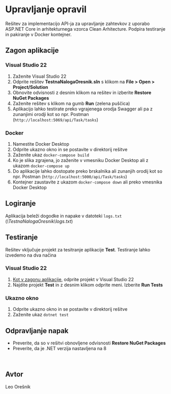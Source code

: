 # Upravljanje opravil
Rešitev za implementacijo API-ja za upravljanje zahtevkov z uporabo ASP.NET Core in arhitekturnega vzorca Clean Arhitecture. Podpira testiranje in pakiranje v Docker kontejner.

## Zagon aplikacije
### Visual Studio 22
<a name="vs22anchor"></a>
1. Zaženite Visual Studio 22
2. Odprite rešitev **TestnaNalogaOresnik.sln** s klikom na **File > Open > Project/Solution**
3. Obnovite odvisnosti z desnim klikom na rešitev in izberite **Restore NuGet Packages**
4. Zaženite rešitev s klikom na gumb **Run** (zelena puščica)
5. Aplikacijo lahko testirate preko vgrajenega orodja Swagger ali pa z zunanjimi orodji kot so npr. Postman (`http://localhost:5069/api/Task/tasks`)

### Docker
1. Namestite Docker Desktop
2. Odprite ukazno okno in se postavite v direktorij rešitve
3. Zaženite ukaz `docker-compose build`
4. Ko je slika zgrajena, jo zaženite v vmesniku Docker Desktop ali z ukazom `docker-compose up`
5. Do aplikacije lahko dostopate preko brskalnika ali zunanjih orodij kot so npr. Postman (`http://localhost:5000/api/Task/tasks`)
6. Kontejner zaustavite z ukazom `docker-compose down` ali preko vmesnika Docker Desktop

## Logiranje
Aplikacija beleži dogodke in napake v datoteki `logs.txt` (*\TestnaNalogaOresnik\logs.txt*)

## Testiranje
Rešitev vključuje projekt za tesitranje aplikacije **Test**. Testiranje lahko izvedemo na dva načina
### Visual Studio 22
1. [Kot v zagonu aplikacije](#vs22anchor), odprite projekt v Visual Studio 22
2. Najdite projekt **Test** in z desnim klikom odprite meni. Izberite **Run Tests**

### Ukazno okno
1. Odprite ukazno okno in se postavite v direktorij rešitve
2. Zaženite ukaz `dotnet test`

## Odpravljanje napak
- Preverite, da so v rešitvi obnovljene odvisnosti **Restore NuGet Packages**
- Preverite, da je .NET verzija nastavljena na 8

<br>

## Avtor
Leo Orešnik
